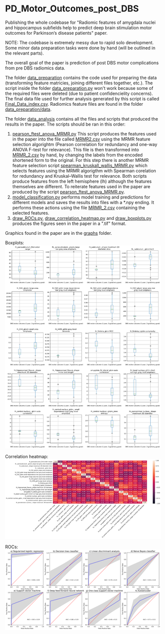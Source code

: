 # PD_Motor_Outcomes_post_DBS
 
Publishing the whole codebase for "Radiomic features of amygdala nuclei and hippocampus subfields help to predict deep brain stimulation motor outcomes for Parkinson‘s disease patients" paper.

NOTE: The codebase is extremely messy due to rapid solo development. Some minor data preparation tasks were done by hand (will be outlined in the relevant parts).

The overall goal of the paper is prediction of post DBS motor complications from pre DBS radiomics data.

The folder [data_preparation](data_preparation) contains the code used for preparing the data (transforming feature matricies, joining different files together, etc.). The script inside the folder [data_preparation.py](data_preparation/data_preparation.py) won't work because some of the required files were deleted (due to patient confidencielity concerns). The final data file used for further analysis generated by this script is called [Final_Data_index.csv](data_preparation/Final_Data_index.csv). Radiomics feature files are found in the folder [data_preparation/data](data_preparation/data).

The folder [data_analysis](data_analysis) contains all the files and scripts that produced the results in the paper. The scripts should be ran in this order:
1. [pearson_ftest_anova_MRMR.py](data_analysis/pearson_ftest_anova_MRMR.py) This script produces the features used in the paper into the file called [MRMR2.csv](data_analysis/MRMR2.csv) using the MRMR feature selection algorightm (Pearson correlation for redundancy and one-way ANOVA F-test for relevance). This file is then transformed into [MRMR_2.csv](data_analysis/MRMR_2.csv) by hand, by changing the labels from the encoded shortened form to the original. For this step there is another MRMR feature selection script [spearman_kruskall_wallis_MRMR.py](data_analysis/spearman_kruskall_wallis_MRMR.py) which selects features using the MRMR algorigthm with Spearman corelation for redundancy and Kruskal–Wallis test for relevance. Both scripts produce features from the left hemisphere (lh) although the features themselves are different. To reiterate features used in the paper are produced by the script [pearson_ftest_anova_MRMR.py](data_analysis/pearson_ftest_anova_MRMR.py).
2. [model_classification.py](data_analysis/model_classification.py) performs model training and predictions for different models and saves the results into files with a \*.npy ending. It performs these actions using the file [MRMR_2.csv](data_analysis/MRMR_2.csv) containing the selected features.
3. [draw_ROCs.py](data_analysis/draw_ROCs.py), [draw_correlation_heatmap.py](data_analysis/draw_correlation_heatmap.py) and [draw_boxplots.py](data_analysis/Graphing/draw_boxplots.py) produces the figures seen in the paper in a ".tif" format.

Graphics found in the paper are in the [graphs](graphs) folder.

Boxplots:
![Boxplots](graphs/boxplots.png)

Correlation heatmap:
![Heatmap](graphs/heatmap1.png)

ROCs:
![ROCs](graphs/ROCs.png)
